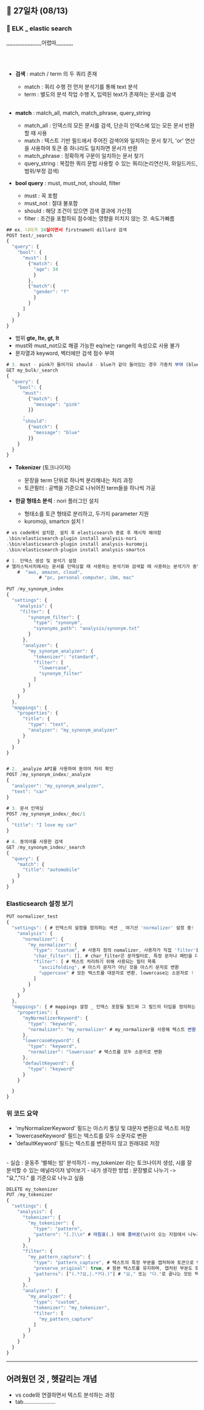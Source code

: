 ## 📅 27일차 (08/13)
### 🔎 ELK _ elastic search
,,,,,,,,,,,,,,,,,,,,,,,어렵따,,,,,,,,,,,

<br><br>
- **검색** : match / term 의 두 쿼리 존재
  - match : 쿼리 수행 전 먼저 분석기를 통해 text 분석
  - term :  별도의 분석 작업 수행 X, 입력된 text가 존재하는 문서를 검색
<br><br>
- **match** : match_all, match, match_phrase, query_string
  - match_all : 인덱스의 모든 문서를 검색, 단순히 인덱스에 있는 모든 문서 반환할 때 사용
  - match : 텍스트 기반 필드에서 주어진 검색어와 일치하는 문서 찾기, 'or' 연산을 사용하여 토큰 중 하나라도 일치하면 문서가 반환
  - match_phrase : 정확하게 구문이 일치하는 문서 찾기
  - query_string : 복잡한 쿼리 문법 사용할 수 있는 쿼리(논리연산자, 와일드카드, 범위/부정 검색)

- **bool query** : must, must_not, should, filter
  - must : 꼭 포함
  - must_not : 절대 불포함
  - should : 해당 조건이 있으면 검색 결과에 가산점
  - filter : 조건을 포함하되 점수에는 영향을 미치지 않는 것. 속도가빠름

 
```JavaScript
## ex. 나이가 34살이면서 firstname이 dillard 검색
POST test/_search
{
  "query": {
    "bool": {
      "must": [
        {"match": {
          "age": 34
          }
        },
        {"match":{
          "gender": "f"
          }
        }
      ]
    }
  }
}
```

- 범위 **gte, lte, gt, lt**
- must와 must_not으로 해결 가능한 eq/ne는 range의 속성으로 사용 불가 
- 문자열과 keyword, 벡터에만 검색 점수 부여 

```JavaScript
# 3. must - pink가 들어가되 should - blue가 같이 들어있는 경우 가중치 부여 (blue가 없는 경우는 후순위로 검색)
GET my_bulk/_search
{
  "query": {
    "bool": {
      "must":
        {"match": {
          "message": "pink"
        }}
      ,
      "should": 
        {"match": {
          "message": "blue"
        }}
    }
  }
}

```
- **Tokenizer** (토크나이저)
  - 문장을 term 단위로 하나씩 분리해내는 처리 과정
  - 토큰필터 : 공백을 기준으로 나뉘어진 term들을 하나씩 가공

- **한글 형태소 분석** : nori 플러그인 설치
  - 형태소를 토큰 형태로 분리하고, 두가지 parameter 지원
  - kuromoji, smartcn 설치 !

```JavaScript
# vs code에서 설치함, 설치 후 elasticsearch 종료 후 재시작 해야함
.\bin/elasticsearch-plugin install analysis-nori   
.\bin/elasticsearch-plugin install analysis-kuromoji
.\bin/elasticsearch-plugin install analysis-smartcn
```


```JavaScript
# 1. 인덱스 생성 및 분석기 설정
# 엘라스틱서치에서는 문서를 인덱싱할 때 사용하는 분석기와 검색할 때 사용하는 분석기가 동일해야 적절히 매칭됨
	#  "aws, amazon, cloud",
            # "pc, personal computer, ibm, mac"
            
PUT /my_synonym_index
{
  "settings": {
    "analysis": {
     "filter": {
        "synonym_filter": {
          "type": "synonym",
          "synonyms_path": "analysis/synonym.txt"
        }
      },
      "analyzer": {
        "my_synonym_analyzer": {
          "tokenizer": "standard",
          "filter": [
            "lowercase",
            "synonym_filter"
          ]
        }
      }
    }
  },
  "mappings": {
    "properties": {
      "title": {
        "type": "text",
        "analyzer": "my_synonym_analyzer"
      }
    }
  }
}


# 2. _analyze API를 사용하여 동의어 처리 확인
POST /my_synonym_index/_analyze
{
  "analyzer": "my_synonym_analyzer",
  "text": "car"
}

# 3. 문서 인덱싱
POST /my_synonym_index/_doc/1
{
  "title": "I love my car"
}

# 4. 동의어를 사용한 검색
GET /my_synonym_index/_search
{
  "query": {
    "match": {
      "title": "automobile"
    }
  }
}
```

### Elasticsearch 설정 보기
```JavaScript
PUT normalizer_test
{
  "settings": { # 인덱스의 설정을 정의하는 섹션 _ 여기선 'normalizer' 설정 중!
    "analysis": {
      "normalizer": {
        "my_normalizer": {
          "type": "custom", # 사용자 정의 nomalizer, 사용자가 직접 'filter'를 지정
          "char_filter": [], # char_filter은 문자필터로, 특정 문자나 패턴을 다른 문자로 변환
          "filter": [ # 텍스트 처리하기 위해 사용되는 필터 목록
            "asciifolding", # 아스키 문자가 아닌 것을 아스키 문자로 변환
            "uppercase" # 모든 텍스트를 대문자로 변환, lowercase는 소문자로 !
          ]
        }
      }
    }
  },
  "mappings": { # mappings 설정 _ 인덱스 포함될 필드와 그 필드의 타입을 정의하는 섹션
    "properties": {
      "myNormalizerKeyword": {
        "type": "keyword",
        "normalizer": "my_normalizer" # my_normalizer을 사용해 텍스트 변환 (위에서 정의한 것)
      },
      "lowercaseKeyword": { 
        "type": "keyword",
        "normalizer": "lowercase" # 텍스트를 모두 소문자로 변환
      },
      "defaultKeyword": {
        "type": "keyword"
      }
    }

  }
}
```
### 위 코드 요약
- 'myNormalizerKeyword' 필드는 아스키 폴딩 및 대문자 변환으로 텍스트 저장
- 'lowercaseKeyword' 필드는 텍스트를 모두 소문자로 변환
- 'defaultKeyword' 필드는 텍스트를 변환하지 않고 원래대로 저장
<br>
- 실습 : 윤동주 '별헤는 밤' 분석하기
  - my_tokenizer 라는 토크나이저 생성, 시를 잘 분석할 수 있는 애널라이저 넣어보기
  - 내가 생각한 방법 : 문장별로 나누기 -> "요,","다." 를 기준으로 나누고 싶음
  
```JavaScript
DELETE my_tokenizer
PUT /my_tokenizer
{
  "settings": {
    "analysis": {
      "tokenizer": {
        "my_tokenizer": {
          "type": "pattern",
          "pattern": "[.]\\n" # 마침표(.) 뒤에 줄바꿈(\n)이 오는 지점에서 나누기
        }
      },
      "filter": {
        "my_pattern_capture": {
          "type": "pattern_capture", # 텍스트의 특정 부분을 캡처하여 토큰으로 변환
          "preserve_original": true, # 원본 텍스트를 유지하며, 캡처된 부분도 토큰으로 변환하여 포함
          "patterns": ["(.*?요,|.*?다.)"] # "요," 또는 "다."로 끝나는 모든 텍스트를 캡처하여 하나의 토큰으로 변환
        }
      },
      "analyzer": {
        "my_analyzer": {
          "type": "custom",
          "tokenizer": "my_tokenizer",
          "filter": [
            "my_pattern_capture"
          ]
        }
      }
    }
  }
}
```

---
어려웠던 것 , 헷갈리는 개념
---
- vs code와 연결하면서 텍스트 분석하는 과정
- tab.....................

